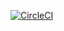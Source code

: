 [![CircleCI](https://circleci.com/gh/bbucko/crispy-vulkan.svg?style=svg)](https://circleci.com/gh/bbucko/crispy-vulkan)